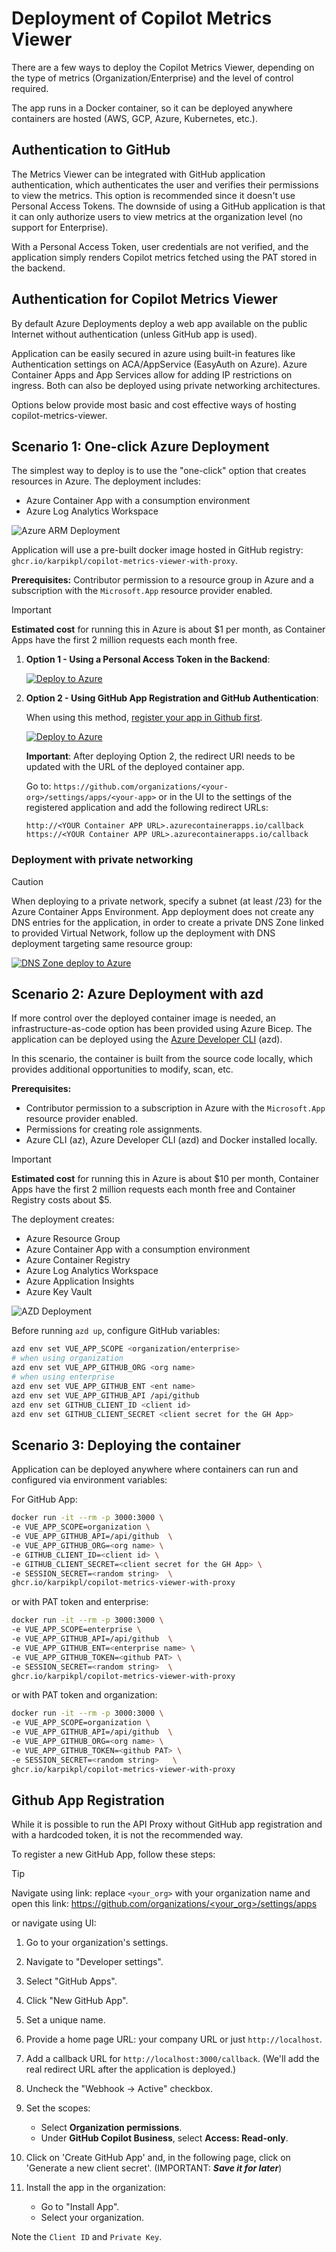 # Deployment of Copilot Metrics Viewer

There are a few ways to deploy the Copilot Metrics Viewer, depending on the type of metrics (Organization/Enterprise) and the level of control required.

The app runs in a Docker container, so it can be deployed anywhere containers are hosted (AWS, GCP, Azure, Kubernetes, etc.).

## Authentication to GitHub

The Metrics Viewer can be integrated with GitHub application authentication, which authenticates the user and verifies their permissions to view the metrics. This option is recommended since it doesn't use Personal Access Tokens. The downside of using a GitHub application is that it can only authorize users to view metrics at the organization level (no support for Enterprise).

With a Personal Access Token, user credentials are not verified, and the application simply renders Copilot metrics fetched using the PAT stored in the backend.

## Authentication for Copilot Metrics Viewer

By default Azure Deployments deploy a web app available on the public Internet without authentication (unless GitHub app is used).

Application can be easily secured in azure using built-in features like Authentication settings on ACA/AppService (EasyAuth on Azure). Azure Container Apps and App Services allow for adding IP restrictions on ingress. Both can also be deployed using private networking architectures. 

Options below provide most basic and cost effective ways of hosting copilot-metrics-viewer.

## Scenario 1: One-click Azure Deployment

The simplest way to deploy is to use the "one-click" option that creates resources in Azure. The deployment includes:

* Azure Container App with a consumption environment
* Azure Log Analytics Workspace

![Azure ARM Deployment](./azure-deploy/arm-deployment.png)

Application will use a pre-built docker image hosted in GitHub registry: `ghcr.io/karpikpl/copilot-metrics-viewer-with-proxy`.

**Prerequisites:** Contributor permission to a resource group in Azure and a subscription with the `Microsoft.App` resource provider enabled.

> [!IMPORTANT]
> **Estimated cost** for running this in Azure is about $1 per month, as Container Apps have the first 2 million requests each month free.

1. **Option 1 - Using a Personal Access Token in the Backend**:

    [![Deploy to Azure](https://aka.ms/deploytoazurebutton)](https://portal.azure.com/#create/Microsoft.Template/uri/https%3A%2F%2Fraw.githubusercontent.com%2Fkarpikpl%2Fcopilot-metrics-viewer%2Fmain%2Fazure-deploy%2Fwith-token%2Fazuredeploy.json)

2. **Option 2 - Using GitHub App Registration and GitHub Authentication**:

    When using this method, [register your app in Github first](#github-app-registration).

    [![Deploy to Azure](https://aka.ms/deploytoazurebutton)](https://portal.azure.com/#create/Microsoft.Template/uri/https%3A%2F%2Fraw.githubusercontent.com%2Fkarpikpl%2Fcopilot-metrics-viewer%2Fmain%2Fazure-deploy%2Fwith-app-registration%2Fazuredeploy.json)

    **Important**: After deploying Option 2, the redirect URI needs to be updated with the URL of the deployed container app.

    Go to: `https://github.com/organizations/<your-org>/settings/apps/<your-app>` or in the UI to the settings of the registered application and add the following redirect URLs:

    ```
    http://<YOUR Container APP URL>.azurecontainerapps.io/callback
    https://<YOUR Container APP URL>.azurecontainerapps.io/callback
    ```

### Deployment with private networking

> [!CAUTION]
> When deploying to a private network, specify a subnet (at least /23) for the Azure Container Apps Environment.
App deployment does not create any DNS entries for the application, in order to create a private DNS Zone linked to provided Virtual Network, follow up the deployment with DNS deployment targeting same resource group:
>
>[![DNS Zone deploy to Azure](https://aka.ms/deploytoazurebutton)](https://portal.azure.com/#create/Microsoft.Template/uri/https%3A%2F%2Fraw.githubusercontent.com%2Fkarpikpl%2Fcopilot-metrics-viewer%2Fmain%2Fazure-deploy%2Fdns%2Fazuredeploy.json)

## Scenario 2: Azure Deployment with azd

If more control over the deployed container image is needed, an infrastructure-as-code option has been provided using Azure Bicep. The application can be deployed using the [Azure Developer CLI](https://aka.ms/azd) (azd).

In this scenario, the container is built from the source code locally, which provides additional opportunities to modify, scan, etc.

**Prerequisites:** 
- Contributor permission to a subscription in Azure with the `Microsoft.App` resource provider enabled.
- Permissions for creating role assignments.
- Azure CLI (az), Azure Developer CLI  (azd) and Docker installed locally.

> [!IMPORTANT]
> **Estimated cost** for running this in Azure is about $10 per month, Container Apps have the first 2 million requests each month free and Container Registry costs about $5.

The deployment creates:

* Azure Resource Group
* Azure Container App with a consumption environment
* Azure Container Registry
* Azure Log Analytics Workspace
* Azure Application Insights
* Azure Key Vault

![AZD Deployment](./azure-deploy/azd-deployment.png)

Before running `azd up`, configure GitHub variables:

```bash
azd env set VUE_APP_SCOPE <organization/enterprise>
# when using organization
azd env set VUE_APP_GITHUB_ORG <org name>
# when using enterprise
azd env set VUE_APP_GITHUB_ENT <ent name>
azd env set VUE_APP_GITHUB_API /api/github
azd env set GITHUB_CLIENT_ID <client id>
azd env set GITHUB_CLIENT_SECRET <client secret for the GH App>
```

## Scenario 3: Deploying the container

Application can be deployed anywhere where containers can run and configured via environment variables:

For GitHub App:

```bash
docker run -it --rm -p 3000:3000 \
-e VUE_APP_SCOPE=organization \
-e VUE_APP_GITHUB_API=/api/github  \
-e VUE_APP_GITHUB_ORG=<org name> \
-e GITHUB_CLIENT_ID=<client id> \
-e GITHUB_CLIENT_SECRET=<client secret for the GH App> \
-e SESSION_SECRET=<random string>  \
ghcr.io/karpikpl/copilot-metrics-viewer-with-proxy
```

or with PAT token and enterprise:

```bash
docker run -it --rm -p 3000:3000 \
-e VUE_APP_SCOPE=enterprise \
-e VUE_APP_GITHUB_API=/api/github  \
-e VUE_APP_GITHUB_ENT=<enterprise name> \
-e VUE_APP_GITHUB_TOKEN=<github PAT> \
-e SESSION_SECRET=<random string>  \
ghcr.io/karpikpl/copilot-metrics-viewer-with-proxy
```

or with PAT token and organization:

```bash
docker run -it --rm -p 3000:3000 \
-e VUE_APP_SCOPE=organization \
-e VUE_APP_GITHUB_API=/api/github  \
-e VUE_APP_GITHUB_ORG=<org name> \
-e VUE_APP_GITHUB_TOKEN=<github PAT> \
-e SESSION_SECRET=<random string>   \
ghcr.io/karpikpl/copilot-metrics-viewer-with-proxy
```

## Github App Registration

While it is possible to run the API Proxy without GitHub app registration and with a hardcoded token, it is not the recommended way.

To register a new GitHub App, follow these steps:

> [!TIP]
> Navigate using link: replace `<your_org>` with your organization name and open this link:
[https://github.com/organizations/<your_org>/settings/apps](https://github.com/organizations/<your_org>/settings/apps)

or navigate using UI:
1. Go to your organization's settings.
2. Navigate to "Developer settings".
3. Select "GitHub Apps".
4. Click "New GitHub App".

1. Set a unique name.
2. Provide a home page URL: your company URL or just `http://localhost`.
3. Add a callback URL for `http://localhost:3000/callback`. (We'll add the real redirect URL after the application is deployed.)
4. Uncheck the "Webhook -> Active" checkbox.
5. Set the scopes:
   - Select **Organization permissions**.
   - Under **GitHub Copilot Business**, select **Access: Read-only**.
6. Click on 'Create GitHub App' and, in the following page, click on 'Generate a new client secret'. (IMPORTANT: _**Save it for later**_)
7. Install the app in the organization:
   - Go to "Install App".
   - Select your organization.

Note the `Client ID` and `Private Key`.
